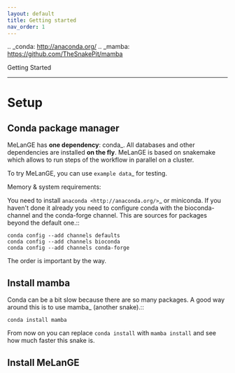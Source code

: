 ```yaml
---
layout: default
title: Getting started
nav_order: 1
---
```


.. _conda: http://anaconda.org/
.. _mamba: https://github.com/TheSnakePit/mamba

Getting Started
***************

Setup
=====

Conda package manager
---------------------

MeLanGE has **one dependency**: conda_. All databases and other dependencies are installed **on the fly**.
MeLanGE is based on snakemake which allows to run steps of the workflow in parallel on a cluster.

To try MeLanGE, you can use `example data`_ for testing.


Memory & system requirements:



You need to install `anaconda <http://anaconda.org/>`_ or miniconda. If you haven't done it already you need to configure conda with the bioconda-channel and the conda-forge channel. This are sources for packages beyond the default one.::

    conda config --add channels defaults
    conda config --add channels bioconda
    conda config --add channels conda-forge

The order is important by the way.

Install mamba
-------------

Conda can be a bit slow because there are so many packages. A good way around this is to use mamba_ (another snake).::

    conda install mamba


From now on you can replace ``conda install`` with ``mamba install`` and see how much faster this snake is.

Install MeLanGE
------------------------
